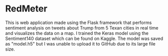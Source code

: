 # RedMeter
This is web application made using the Flask framework that performs sentiment analysis on tweets about Trump from 5 Texan cities
in real time and visualizes the data on a map.
I trained the Keras model using the Sentiment140 dataset which can be found on Kaggle. The model was saved as "model.h5" but I was unable
to upload it to GitHub due to its large file size.
